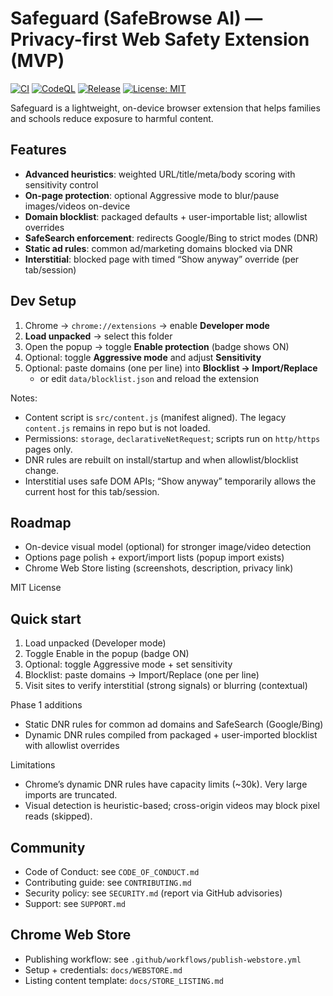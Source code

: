 # Safeguard (SafeBrowse AI) — Privacy-first Web Safety Extension (MVP)

[![CI](https://github.com/DipesThapa/safebrowse-ai/actions/workflows/ci.yml/badge.svg)](https://github.com/DipesThapa/safebrowse-ai/actions/workflows/ci.yml) [![CodeQL](https://github.com/DipesThapa/safebrowse-ai/actions/workflows/codeql.yml/badge.svg)](https://github.com/DipesThapa/safebrowse-ai/actions/workflows/codeql.yml) [![Release](https://github.com/DipesThapa/safebrowse-ai/actions/workflows/release.yml/badge.svg)](https://github.com/DipesThapa/safebrowse-ai/actions/workflows/release.yml) [![License: MIT](https://img.shields.io/badge/License-MIT-green.svg)](LICENSE)

Safeguard is a lightweight, on-device browser extension that helps families and schools
reduce exposure to harmful content.

## Features
- **Advanced heuristics**: weighted URL/title/meta/body scoring with sensitivity control
- **On-page protection**: optional Aggressive mode to blur/pause images/videos on-device
- **Domain blocklist**: packaged defaults + user-importable list; allowlist overrides
- **SafeSearch enforcement**: redirects Google/Bing to strict modes (DNR)
- **Static ad rules**: common ad/marketing domains blocked via DNR
- **Interstitial**: blocked page with timed “Show anyway” override (per tab/session)

## Dev Setup
1. Chrome → `chrome://extensions` → enable **Developer mode**
2. **Load unpacked** → select this folder
3. Open the popup → toggle **Enable protection** (badge shows ON)
4. Optional: toggle **Aggressive mode** and adjust **Sensitivity**
5. Optional: paste domains (one per line) into **Blocklist → Import/Replace**
   - or edit `data/blocklist.json` and reload the extension

Notes:
- Content script is `src/content.js` (manifest aligned). The legacy `content.js` remains in repo but is not loaded.
- Permissions: `storage`, `declarativeNetRequest`; scripts run on `http/https` pages only.
- DNR rules are rebuilt on install/startup and when allowlist/blocklist change.
- Interstitial uses safe DOM APIs; “Show anyway” temporarily allows the current host for this tab/session.

## Roadmap
- On-device visual model (optional) for stronger image/video detection
- Options page polish + export/import lists (popup import exists)
- Chrome Web Store listing (screenshots, description, privacy link)

MIT License

## Quick start
1) Load unpacked (Developer mode)
2) Toggle Enable in the popup (badge ON)
3) Optional: toggle Aggressive mode + set sensitivity
4) Blocklist: paste domains → Import/Replace (one per line)
5) Visit sites to verify interstitial (strong signals) or blurring (contextual)

Phase 1 additions
- Static DNR rules for common ad domains and SafeSearch (Google/Bing)
- Dynamic DNR rules compiled from packaged + user-imported blocklist with allowlist overrides

Limitations
- Chrome’s dynamic DNR rules have capacity limits (~30k). Very large imports are truncated.
- Visual detection is heuristic-based; cross-origin videos may block pixel reads (skipped).

## Community
- Code of Conduct: see `CODE_OF_CONDUCT.md`
- Contributing guide: see `CONTRIBUTING.md`
- Security policy: see `SECURITY.md` (report via GitHub advisories)
- Support: see `SUPPORT.md`

## Chrome Web Store
- Publishing workflow: see `.github/workflows/publish-webstore.yml`
- Setup + credentials: `docs/WEBSTORE.md`
- Listing content template: `docs/STORE_LISTING.md`
